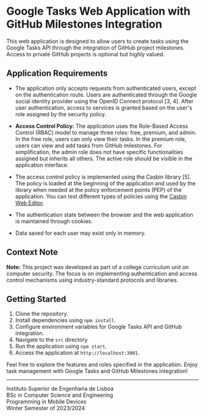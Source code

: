 # Google Tasks Web Application with GitHub Milestones Integration

This web application is designed to allow users to create tasks using the Google Tasks API through the integration of GitHub project milestones. Access to private GitHub projects is optional but highly valued.

## Application Requirements

- The application only accepts requests from authenticated users, except on the authentication route. Users are authenticated through the Google social identity provider using the OpenID Connect protocol [3, 4]. After user authentication, access to services is granted based on the user's role assigned by the security policy.

- **Access Control Policy:** The application uses the Role-Based Access Control (RBAC) model to manage three roles: free, premium, and admin. In the free role, users can only view their tasks. In the premium role, users can view and add tasks from GitHub milestones. For simplification, the admin role does not have specific functionalities assigned but inherits all others. The active role should be visible in the application interface.

- The access control policy is implemented using the Casbin library [5]. The policy is loaded at the beginning of the application and used by the library when needed at the policy enforcement points (PEP) of the application. You can test different types of policies using the [Casbin Web Editor](https://casbin.org/editor/).

- The authentication state between the browser and the web application is maintained through cookies.

- Data saved for each user may exist only in memory.

## Context Note

**Note:** This project was developed as part of a college curriculum unit on computer security. The focus is on implementing authentication and access control mechanisms using industry-standard protocols and libraries.

## Getting Started

1. Clone the repository.
2. Install dependencies using `npm install`.
3. Configure environment variables for Google Tasks API and GitHub integration.
4. Navigate to the `src` directory
5. Run the application using `npm start`.
6. Access the application at `http://localhost:3001`.

Feel free to explore the features and roles specified in the application. Enjoy task management with Google Tasks and GitHub Milestones integration!

---

Instituto Superior de Engenharia de Lisboa<br>
BSc in Computer Science and Engineering<br>
Programming in Mobile Devices<br>
Winter Semester of 2023/2024

